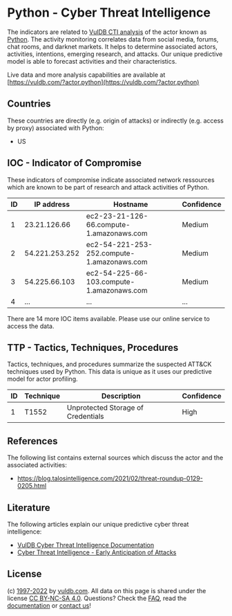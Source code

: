 # Python - Cyber Threat Intelligence

The indicators are related to [VulDB CTI analysis](https://vuldb.com/?kb.cti) of the actor known as [Python](https://vuldb.com/?actor.python). The activity monitoring correlates data from social media, forums, chat rooms, and darknet markets. It helps to determine associated actors, activities, intentions, emerging research, and attacks. Our unique predictive model is able to forecast activities and their characteristics.

Live data and more analysis capabilities are available at [https://vuldb.com/?actor.python](https://vuldb.com/?actor.python)

## Countries

These countries are directly (e.g. origin of attacks) or indirectly (e.g. access by proxy) associated with Python:

* US

## IOC - Indicator of Compromise

These indicators of compromise indicate associated network ressources which are known to be part of research and attack activities of Python.

ID | IP address | Hostname | Confidence
-- | ---------- | -------- | ----------
1 | 23.21.126.66 | ec2-23-21-126-66.compute-1.amazonaws.com | Medium
2 | 54.221.253.252 | ec2-54-221-253-252.compute-1.amazonaws.com | Medium
3 | 54.225.66.103 | ec2-54-225-66-103.compute-1.amazonaws.com | Medium
4 | ... | ... | ...

There are 14 more IOC items available. Please use our online service to access the data.

## TTP - Tactics, Techniques, Procedures

Tactics, techniques, and procedures summarize the suspected ATT&CK techniques used by Python. This data is unique as it uses our predictive model for actor profiling.

ID | Technique | Description | Confidence
-- | --------- | ----------- | ----------
1 | T1552 | Unprotected Storage of Credentials | High

## References

The following list contains external sources which discuss the actor and the associated activities:

* https://blog.talosintelligence.com/2021/02/threat-roundup-0129-0205.html

## Literature

The following articles explain our unique predictive cyber threat intelligence:

* [VulDB Cyber Threat Intelligence Documentation](https://vuldb.com/?kb.cti)
* [Cyber Threat Intelligence - Early Anticipation of Attacks](https://www.scip.ch/en/?labs.20201022)

## License

(c) [1997-2022](https://vuldb.com/?kb.changelog) by [vuldb.com](https://vuldb.com/?kb.about). All data on this page is shared under the license [CC BY-NC-SA 4.0](https://creativecommons.org/licenses/by-nc-sa/4.0/). Questions? Check the [FAQ](https://vuldb.com/?kb.faq), read the [documentation](https://vuldb.com/?kb) or [contact us](https://vuldb.com/?contact)!
